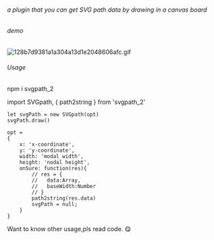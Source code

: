 ###### a plugin that you can get SVG path data by drawing in a canvas board

###### demo
![128b7d9381a1a304a13d1e2048606afc.gif](evernotecid://9E0B9CFC-466D-443A-88DE-C8CA954FD7BB/wwwevernotecom/197691036/ENResource/p19)

###### Usage
npm i svgpath_2

import SVGpath, { path2string } from 'svgpath_2'

```
let svgPath = new SVGpath(opt)
svgPath.draw()
```
```
opt =
{
    x: 'x-coordinate',    
    y: 'y-coordinate',
    width: 'modal width',
    height: 'nodal height',
    onSure: function(res){
        // res = {
        //   data:Array,
        //   baseWidth:Number
        // }
        path2string(res.data)
        svgPath = null;
    }
}
```
Want to know other usage,pls read code. 
:yum:
